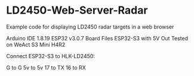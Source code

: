 # LD2450-Web-Server-Radar
Example code for displaying LD2450 radar targets in a web browser

Arduino IDE 1.8.19
ESP32 v3.0.7 Board Files
ESP32-S3 with 5V Out
Tested on WeAct S3 Mini H4R2

Connect ESP32-S3 to HLK-LD2450:

G to G
5v to 5v
17 to TX
16 to RX
